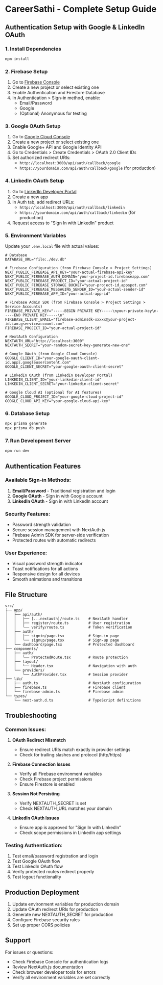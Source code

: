 # CareerSathi - Complete Setup Guide

## Authentication Setup with Google & LinkedIn OAuth

### 1. Install Dependencies

```bash
npm install
```

### 2. Firebase Setup

1. Go to [Firebase Console](https://console.firebase.google.com/)
2. Create a new project or select existing one
3. Enable Authentication and Firestore Database
4. In Authentication > Sign-in method, enable:
   - Email/Password
   - Google
   - (Optional) Anonymous for testing

### 3. Google OAuth Setup

1. Go to [Google Cloud Console](https://console.cloud.google.com/)
2. Create a new project or select existing one
3. Enable Google+ API and Google Identity API
4. Go to Credentials > Create Credentials > OAuth 2.0 Client IDs
5. Set authorized redirect URIs:
   - `http://localhost:3000/api/auth/callback/google`
   - `https://yourdomain.com/api/auth/callback/google` (for production)

### 4. LinkedIn OAuth Setup

1. Go to [LinkedIn Developer Portal](https://www.linkedin.com/developers/)
2. Create a new app
3. In Auth tab, add redirect URLs:
   - `http://localhost:3000/api/auth/callback/linkedin`
   - `https://yourdomain.com/api/auth/callback/linkedin` (for production)
4. Request access to "Sign In with LinkedIn" product

### 5. Environment Variables

Update your `.env.local` file with actual values:

```env
# Database
DATABASE_URL="file:./dev.db"

# Firebase Configuration (from Firebase Console > Project Settings)
NEXT_PUBLIC_FIREBASE_API_KEY="your-actual-firebase-api-key"
NEXT_PUBLIC_FIREBASE_AUTH_DOMAIN="your-project-id.firebaseapp.com"
NEXT_PUBLIC_FIREBASE_PROJECT_ID="your-actual-project-id"
NEXT_PUBLIC_FIREBASE_STORAGE_BUCKET="your-project-id.appspot.com"
NEXT_PUBLIC_FIREBASE_MESSAGING_SENDER_ID="your-actual-sender-id"
NEXT_PUBLIC_FIREBASE_APP_ID="your-actual-app-id"

# Firebase Admin SDK (from Firebase Console > Project Settings > Service Accounts)
FIREBASE_PRIVATE_KEY="-----BEGIN PRIVATE KEY-----\nyour-private-key\n-----END PRIVATE KEY-----\n"
FIREBASE_CLIENT_EMAIL="firebase-adminsdk-xxxxx@your-project-id.iam.gserviceaccount.com"
FIREBASE_PROJECT_ID="your-actual-project-id"

# NextAuth Configuration
NEXTAUTH_URL="http://localhost:3000"
NEXTAUTH_SECRET="your-random-secret-key-generate-new-one"

# Google OAuth (from Google Cloud Console)
GOOGLE_CLIENT_ID="your-google-oauth-client-id.apps.googleusercontent.com"
GOOGLE_CLIENT_SECRET="your-google-oauth-client-secret"

# LinkedIn OAuth (from LinkedIn Developer Portal)
LINKEDIN_CLIENT_ID="your-linkedin-client-id"
LINKEDIN_CLIENT_SECRET="your-linkedin-client-secret"

# Google Cloud AI (optional for AI features)
GOOGLE_CLOUD_PROJECT_ID="your-google-cloud-project-id"
GOOGLE_CLOUD_API_KEY="your-google-cloud-api-key"
```

### 6. Database Setup

```bash
npx prisma generate
npx prisma db push
```

### 7. Run Development Server

```bash
npm run dev
```

## Authentication Features

### Available Sign-in Methods:
1. **Email/Password** - Traditional registration and login
2. **Google OAuth** - Sign in with Google account
3. **LinkedIn OAuth** - Sign in with LinkedIn account

### Security Features:
- Password strength validation
- Secure session management with NextAuth.js
- Firebase Admin SDK for server-side verification
- Protected routes with automatic redirects

### User Experience:
- Visual password strength indicator
- Toast notifications for all actions
- Responsive design for all devices
- Smooth animations and transitions

## File Structure

```
src/
├── app/
│   ├── api/auth/
│   │   ├── [...nextauth]/route.ts    # NextAuth handler
│   │   ├── register/route.ts         # User registration
│   │   └── verify/route.ts           # Token verification
│   ├── auth/
│   │   ├── signin/page.tsx           # Sign-in page
│   │   └── signup/page.tsx           # Sign-up page
│   └── dashboard/page.tsx            # Protected dashboard
├── components/
│   ├── auth/
│   │   └── ProtectedRoute.tsx        # Route protection
│   ├── layout/
│   │   └── Header.tsx                # Navigation with auth
│   └── providers/
│       └── AuthProvider.tsx          # Session provider
├── lib/
│   ├── auth.ts                       # NextAuth configuration
│   ├── firebase.ts                   # Firebase client
│   └── firebase-admin.ts             # Firebase admin
└── types/
    └── next-auth.d.ts                # TypeScript definitions
```

## Troubleshooting

### Common Issues:

1. **OAuth Redirect Mismatch**
   - Ensure redirect URIs match exactly in provider settings
   - Check for trailing slashes and protocol (http/https)

2. **Firebase Connection Issues**
   - Verify all Firebase environment variables
   - Check Firebase project permissions
   - Ensure Firestore is enabled

3. **Session Not Persisting**
   - Verify NEXTAUTH_SECRET is set
   - Check NEXTAUTH_URL matches your domain

4. **LinkedIn OAuth Issues**
   - Ensure app is approved for "Sign In with LinkedIn"
   - Check scope permissions in LinkedIn app settings

### Testing Authentication:

1. Test email/password registration and login
2. Test Google OAuth flow
3. Test LinkedIn OAuth flow
4. Verify protected routes redirect properly
5. Test logout functionality

## Production Deployment

1. Update environment variables for production domain
2. Update OAuth redirect URIs for production
3. Generate new NEXTAUTH_SECRET for production
4. Configure Firebase security rules
5. Set up proper CORS policies

## Support

For issues or questions:
- Check Firebase Console for authentication logs
- Review NextAuth.js documentation
- Check browser developer tools for errors
- Verify all environment variables are set correctly